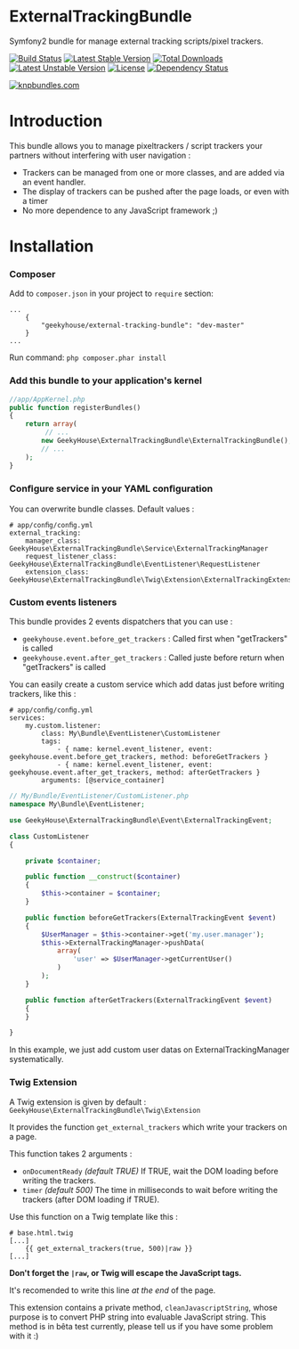 ExternalTrackingBundle
=============

Symfony2 bundle for manage external tracking scripts/pixel trackers.

[![Build Status](https://travis-ci.org/GeekyHouse/ExternalTrackingBundle.png?branch=master)](https://travis-ci.org/GeekyHouse/ExternalTrackingBundle) [![Latest Stable Version](https://poser.pugx.org/geekyhouse/external-tracking-bundle/v/stable.svg)](https://packagist.org/packages/geekyhouse/external-tracking-bundle) [![Total Downloads](https://poser.pugx.org/geekyhouse/external-tracking-bundle/downloads.svg)](https://packagist.org/packages/geekyhouse/external-tracking-bundle) [![Latest Unstable Version](https://poser.pugx.org/geekyhouse/external-tracking-bundle/v/unstable.svg)](https://packagist.org/packages/geekyhouse/external-tracking-bundle) [![License](https://poser.pugx.org/geekyhouse/external-tracking-bundle/license.svg)](https://packagist.org/packages/geekyhouse/external-tracking-bundle) [![Dependency Status](https://www.versioneye.com/php/geekyhouse:external-tracking-bundle/dev-master/badge.svg)](https://www.versioneye.com/php/geekyhouse:external-tracking-bundle/dev-master)

[![knpbundles.com](http://knpbundles.com/GeekyHouse/ExternalTrackingBundle/badge-short)](http://knpbundles.com/GeekyHouse/ExternalTrackingBundle)

Introduction
============

This bundle allows you to manage pixeltrackers / script trackers your partners without interfering with user navigation :

* Trackers can be managed from one or more classes, and are added via an event handler. 
* The display of trackers can be pushed after the page loads, or even with a timer
* No more dependence to any JavaScript framework ;)

Installation
============

### Composer

Add to `composer.json` in your project to `require` section:

````
...
    {
        "geekyhouse/external-tracking-bundle": "dev-master"
    }
...
````

Run command:
`php composer.phar install`

### Add this bundle to your application's kernel
``` php
//app/AppKernel.php
public function registerBundles()
{
    return array(
         // ...
        new GeekyHouse\ExternalTrackingBundle\ExternalTrackingBundle(),
        // ...
    );
}
```

### Conﬁgure service in your YAML conﬁguration
You can overwrite bundle classes. Default values :
````
# app/conﬁg/conﬁg.yml
external_tracking:
	manager_class: GeekyHouse\ExternalTrackingBundle\Service\ExternalTrackingManager
	request_listener_class: GeekyHouse\ExternalTrackingBundle\EventListener\RequestListener
	extension_class: GeekyHouse\ExternalTrackingBundle\Twig\Extension\ExternalTrackingExtension
````

### Custom events listeners
This bundle provides 2 events dispatchers that you can use :
* `geekyhouse.event.before_get_trackers` : Called first when "getTrackers" is called
* `geekyhouse.event.after_get_trackers` : Called juste before return when "getTrackers" is called

You can easily create a custom service which add datas just before writing trackers, like this :
````
# app/conﬁg/conﬁg.yml
services:
    my.custom.listener:
        class: My\Bundle\EventListener\CustomListener
        tags:
            - { name: kernel.event_listener, event: geekyhouse.event.before_get_trackers, method: beforeGetTrackers }
            - { name: kernel.event_listener, event: geekyhouse.event.after_get_trackers, method: afterGetTrackers }
        arguments: [@service_container]
````
``` php
// My/Bundle/EventListener/CustomListener.php
namespace My\Bundle\EventListener;

use GeekyHouse\ExternalTrackingBundle\Event\ExternalTrackingEvent;

class CustomListener
{

    private $container;

    public function __construct($container)
    {
        $this->container = $container;
    }

    public function beforeGetTrackers(ExternalTrackingEvent $event)
    {
        $UserManager = $this->container->get('my.user.manager');
        $this->ExternalTrackingManager->pushData(
            array(
                'user' => $UserManager->getCurrentUser()
            )
        );
    }

    public function afterGetTrackers(ExternalTrackingEvent $event)
    {
    }

}
```
In this example, we just add custom user datas on ExternalTrackingManager systematically.

### Twig Extension
A Twig extension is given by default : `GeekyHouse\ExternalTrackingBundle\Twig\Extension`

It provides the function `get_external_trackers` which write your trackers on a page.

This function takes 2 arguments :
* `onDocumentReady` _(default TRUE)_ If TRUE, wait the DOM loading before writing the trackers.
* `timer` _(default 500)_ The time in milliseconds to wait before writing the trackers (after DOM loading if TRUE).

Use this function on a Twig template like this :
```
# base.html.twig
[...]
    {{ get_external_trackers(true, 500)|raw }}
[...]
```
**Don't forget the `|raw`, or Twig will escape the JavaScript tags.**

It's recomended to write this line _at the end_ of the page.

This extension contains a private method, `cleanJavascriptString`, whose purpose is to convert PHP string into evaluable JavaScript string. This method is in bêta test currently, please tell us if you have some problem with it :)
